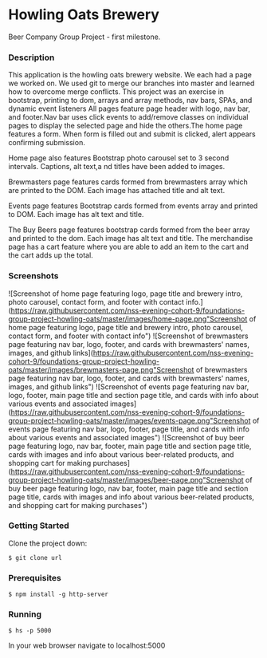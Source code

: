 # Howling Oats Brewery
Beer Company Group Project - first milestone.
### Description
This application is the howling oats brewery website. We each had a page we worked on. We used git to merge our branches into master and learned how to overcome merge conflicts. This project was an exercise in bootstrap, printing to dom, arrays and array methods, nav bars, SPAs, and dynamic event listeners
All pages feature page header with logo, nav bar, and footer.Nav bar uses click events to add/remove classes on individual pages to display the selected page and hide the others.The home page features a form. When form is filled out and submit is clicked, alert appears confirming submission.

Home page also features Bootstrap photo carousel set to 3 second intervals. Captions, alt text,a nd titles have been added to images.

Brewmasters page features cards formed from brewmasters array which are printed to the DOM. Each image has attached title and alt text.

Events page features Bootstrap cards formed from events array and printed to DOM. Each image has alt text and title.

The Buy Beers page features bootstrap cards formed from the beer array and printed to the dom. Each image has alt text and title. The merchandise page has a cart feature where you are able to add an item to the cart and the cart adds up the total.

### Screenshots
![Screenshot of home page featuring logo, page title and brewery intro, photo carousel, contact form, and footer with contact info.](https://raw.githubusercontent.com/nss-evening-cohort-9/foundations-group-project-howling-oats/master/images/home-page.png"Screenshot of home page featuring logo, page title and brewery intro, photo carousel, contact form, and footer with contact info")
![Screenshot of brewmasters page featuring nav bar, logo, footer, and cards with brewmasters' names, images, and github links](https://raw.githubusercontent.com/nss-evening-cohort-9/foundations-group-project-howling-oats/master/images/brewmasters-page.png"Screenshot of brewmasters page featuring nav bar, logo, footer, and cards with brewmasters' names, images, and github links")
![Screenshot of events page featuring nav bar, logo, footer, main page title and section page title, and cards with info about various events and associated images](https://raw.githubusercontent.com/nss-evening-cohort-9/foundations-group-project-howling-oats/master/images/events-page.png"Screenshot of events page featuring nav bar, logo, footer, page title, and cards with info about various events and associated images")
![Screenshot of buy beer page featuring logo, nav bar, footer, main page title and section page title, cards with images and info about various beer-related products, and shopping cart for making purchases](https://raw.githubusercontent.com/nss-evening-cohort-9/foundations-group-project-howling-oats/master/images/beer-page.png"Screenshot of buy beer page featuring logo, nav bar, footer, main page title and section page title, cards with images and info about various beer-related products, and shopping cart for making purchases")
### Getting Started
Clone the project down:
```
$ git clone url
```
### Prerequisites
```
$ npm install -g http-server
```

### Running
```
$ hs -p 5000
```
In your web browser navigate to localhost:5000



